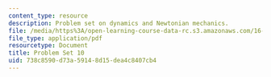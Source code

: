 ```yaml
---
content_type: resource
description: Problem set on dynamics and Newtonian mechanics.
file: /media/https%3A/open-learning-course-data-rc.s3.amazonaws.com/16-07-dynamics-fall-2009/738c8590d73a59148d15dea4c8407cb4_MIT16_07F09_hw10.pdf
file_type: application/pdf
resourcetype: Document
title: Problem Set 10
uid: 738c8590-d73a-5914-8d15-dea4c8407cb4
---
```


